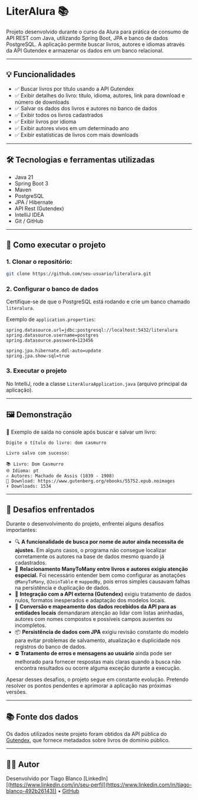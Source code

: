 # LiterAlura 📚

Projeto desenvolvido durante o curso da Alura para prática de consumo de API REST com Java, utilizando Spring Boot, JPA e banco de dados PostgreSQL. A aplicação permite buscar livros, autores e idiomas através da API Gutendex e armazenar os dados em um banco relacional.

---

## 💡 Funcionalidades

- ✅ Buscar livros por título usando a API Gutendex
- ✅ Exibir detalhes do livro: título, idioma, autores, link para download e número de downloads
- ✅ Salvar os dados dos livros e autores no banco de dados
- ✅ Exibir todos os livros cadastrados
- ✅ Exibir livros por idioma
- ✅ Exibir autores vivos em um determinado ano
- ✅ Exibir estatísticas de livros com mais downloads

---

## 🛠️ Tecnologias e ferramentas utilizadas

- Java 21
- Spring Boot 3
- Maven
- PostgreSQL
- JPA / Hibernate
- API Rest (Gutendex)
- IntelliJ IDEA
- Git / GitHub

---

## 🚀 Como executar o projeto

### 1. Clonar o repositório:

```bash
git clone https://github.com/seu-usuario/literalura.git
```

### 2. Configurar o banco de dados

Certifique-se de que o PostgreSQL está rodando e crie um banco chamado `literalura`.

Exemplo de `application.properties`:

```properties
spring.datasource.url=jdbc:postgresql://localhost:5432/literalura
spring.datasource.username=postgres
spring.datasource.password=123456

spring.jpa.hibernate.ddl-auto=update
spring.jpa.show-sql=true
```

### 3. Executar o projeto

No IntelliJ, rode a classe `LiterAluraApplication.java` (arquivo principal da aplicação).

---

## 🖼️ Demonstração

📌 Exemplo de saída no console após buscar e salvar um livro:

```
Digite o título do livro: dom casmurro

Livro salvo com sucesso:

📚 Livro: Dom Casmurro  
🌐 Idioma: pt  
✍️ Autores: Machado de Assis (1839 - 1908)  
🔗 Download: https://www.gutenberg.org/ebooks/55752.epub.noimages  
⬇️ Downloads: 1534
```

---

## 🧠 Desafios enfrentados

Durante o desenvolvimento do projeto, enfrentei alguns desafios importantes:

- 🔍 **A funcionalidade de busca por nome de autor ainda necessita de ajustes.** Em alguns casos, o programa não consegue localizar corretamente os autores na base de dados mesmo quando já cadastrados.
- 🔁 **Relacionamento ManyToMany entre livros e autores exigiu atenção especial.** Foi necessário entender bem como configurar as anotações `@ManyToMany`, `@JoinTable` e `mappedBy`, pois erros simples causavam falhas na persistência e duplicação de dados.
- 🔄 **Integração com a API externa (Gutendex)** exigiu tratamento de dados nulos, formatos inesperados e adaptação dos modelos locais.
- 🔁 **Conversão e mapeamento dos dados recebidos da API para as entidades locais** demandaram atenção ao lidar com listas aninhadas, autores com nomes compostos e possíveis campos ausentes ou incompletos.
- 📦 **Persistência de dados com JPA** exigiu revisão constante do modelo para evitar problemas de salvamento, atualização e duplicidade nos registros do banco de dados.
- ⛔ **Tratamento de erros e mensagens ao usuário** ainda pode ser melhorado para fornecer respostas mais claras quando a busca não encontra resultados ou ocorre alguma exceção durante a execução.

Apesar desses desafios, o projeto segue em constante evolução. Pretendo resolver os pontos pendentes e aprimorar a aplicação nas próximas versões.

---

## 📚 Fonte dos dados

Os dados utilizados neste projeto foram obtidos da API pública do [Gutendex](https://gutendex.com/), que fornece metadados sobre livros de domínio público.

---

## 👨‍💻 Autor

Desenvolvido por Tiago Blanco
[LinkedIn][(https://www.linkedin.com/in/seu-perfil](https://www.linkedin.com/in/tiago-blanco-492b26143)) • [GitHub]([https://github.com/seu-usuario](https://github.com/tblancoo))
